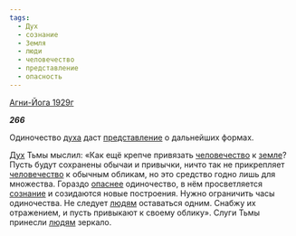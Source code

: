 ```yaml
---
tags:
  - Дух
  - сознание
  - Земля
  - люди
  - человечество
  - представление
  - опасность
---
```

[Агни-Йога 1929г](https://127.0.0.1:4002/agni/1929)

___266___

Одиночество [духа](../../../tags/#[Дух](../../../tags/#Дух)) даст [представление](../../../tags/#представление) о дальнейших формах.   

[Дух](../../../tags/#Дух) Тьмы мыслил: «Как ещё крепче привязать [человечество](../../../tags/#человечество) к [земле](../../../tags/#Земля)? Пусть будут сохранены обычаи и привычки, ничто так не прикрепляет [человечество](../../../tags/#человечество) к обычным обликам, но это средство годно лишь для множества. Гораздо [опаснее](../../../tags/#опасность) одиночество, в нём просветляется [сознание](../../../tags/#сознание) и созидаются новые построения. Нужно ограничить часы одиночества. Не следует [людям](../../../tags/#люди) оставаться одним. Снабжу их отражением, и пусть привыкают к своему облику». Слуги Тьмы принесли [людям](../../../tags/#люди) зеркало.